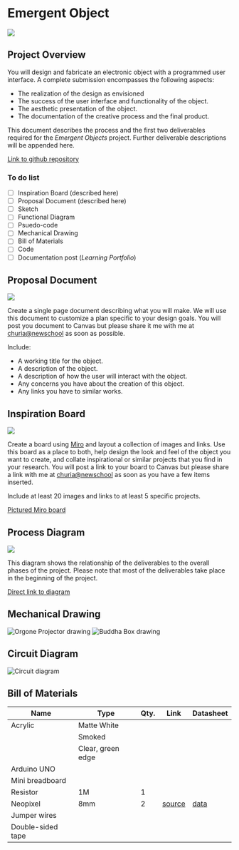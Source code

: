 # Emergent Object

![](images/eo01c.jpg)

## Project Overview

You will design and fabricate an electronic object with a programmed user interface.
A complete submission encompasses the following aspects:

- The realization of the design as envisioned
- The success of the user interface and functionality of the object.
- The aesthetic presentation of the object.
- The documentation of the creative process and the final product.

This document describes the process and the first two deliverables required for the *Emergent Objects* project. Further deliverable descriptions will be appended here.

[Link to github repository](https://github.com/arielchuri/emergentobjects/tree/main/finalproject)

### To do list

- [ ] Inspiration Board (described here)
- [ ] Proposal Document (described here)
- [ ] Sketch
- [ ] Functional Diagram
- [ ] Psuedo-code
- [ ] Mechanical Drawing
- [ ] Bill of Materials
- [ ] Code
- [ ] Documentation post (*Learning Portfolio*)

## Proposal Document

![](images/document.png)

Create a single page document describing what you will make.
We will use this document to customize a plan specific to your design goals.
You will post you document to Canvas but please share it me with me at [churia@newschool](mailto:churia@newschool.edu) as soon as possible.

Include:

- A working title for the object.
- A description of the object.
- A description of how the user will interact with the object.
- Any concerns you have about the creation of this object.
- Any links you have to similar works.

## Inspiration Board

![](images/inspiration.png)

Create a board using [Miro](https://miro.com) and layout a collection of images and links.
Use this board as a place to both, help design the look and feel of the object you want to create, and collate inspirational or similar projects that you find in your research.
You will post a link to your board to Canvas but please share a link with me at [churia@newschool](mailto:churia@newschool.edu) as soon as you have a few items inserted.

Include at least 20 images and links to at least 5 specific projects.

[Pictured Miro board](https://miro.com/app/board/uXjVOGnSf2I=/?invite_link_id=927030846115)

## Process Diagram

![](images/process.png)

This diagram shows the relationship of the deliverables to the overall phases of the project. Please note that most of the deliverables take place in the beginning of the project.

[Direct link to diagram](https://arielchuri.github.io/emergentobjects/finalproject/images/process.png)

## Mechanical Drawing

![Orgone Projector drawing](projector_mech.png)
![Buddha Box drawing](buddhabox_mech.jpg)

## Circuit Diagram

![Circuit diagram](projector_wiring.png)

## Bill of Materials

| Name              | Type              | Qty. | Link                                            | Datasheet                                                                                  |
| ----------------- | ----------------- | ---- | ----------------------------------------------- | ------------------------------------------------------------------------------------------ |
| Acrylic           | Matte White       |      |                                                 |                                                                                            |
|                   | Smoked            |      |                                                 |                                                                                            |
|                   | Clear, green edge |      |                                                 |                                                                                            |
| Arduino UNO       |                   |      |                                                 |                                                                                            |
| Mini breadboard   |                   |      |                                                 |                                                                                            |
| Resistor          | 1M                | 1    |                                                 |                                                                                            |
| Neopixel          | 8mm               | 2    | [source](https://www.adafruit.com/product/1734) | [data](https://www.adafruit.com/images/product-files/1138/SK6812%20LED%20datasheet%20.pdf) |
| Jumper wires      |                   |      |                                                 |                                                                                            |
| Double-sided tape |                   |      |                                                 |                                                                                            |
